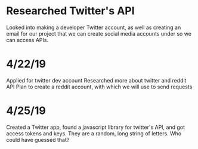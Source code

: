 # Researched Twitter's API
Looked into making a developer Twitter account, as well as creating an email for our project that we can create social media accounts under so we can access APIs.

# 4/22/19
Applied for twitter dev account
Researched more about twitter and reddit API
Plan to create a reddit account, with which we will use to send requests

# 4/25/19
Created a Twitter app, found a javascript library for twitter's API, and got access tokens and keys.  They are a random, long string of letters.  Who could have guessed that?

